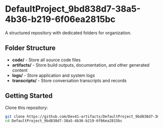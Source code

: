 # DefaultProject_9bd838d7-38a5-4b36-b219-6f06ea2815bc
A structured repository with dedicated folders for organization.

## Folder Structure

- **code/** - Store all source code files
- **artifacts/** - Store build outputs, documentation, and other generated content
- **logs/** - Store application and system logs
- **transcripts/** - Store conversation transcripts and records

## Getting Started

Clone this repository:
```bash
git clone https://github.com/Dev41-artifacts/DefaultProject_9bd838d7-38a5-4b36-b219-6f06ea2815bc
cd DefaultProject_9bd838d7-38a5-4b36-b219-6f06ea2815bc
```

